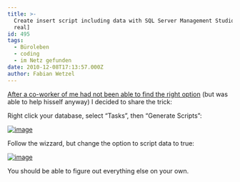 ```yaml
---
title: >-
  Create insert script including data with SQL Server Management Studio [for
  real]
id: 495
tags:
  - Büroleben
  - coding
  - im Netz gefunden
date: 2010-12-08T17:13:57.000Z
author: Fabian Wetzel
---
```


[After a co-worker of me had not been able to find the right option](http://stefanscheller.wordpress.com/2010/12/06/create-insert-script-including-data-with-sql-server-management-studio/) (but was able to help hisself anyway) I decided to share the trick:

Right click your database, select “Tasks”, then “Generate Scripts”:

[![image](https://az275061.vo.msecnd.net/blogmedia/2010/12/image_thumb5.png "image")](https://az275061.vo.msecnd.net/blogmedia/2010/12/image41.png)

Follow the wizzard, but change the option to script data to true:

[![image](https://az275061.vo.msecnd.net/blogmedia/2010/12/image_thumb6.png "image")](https://az275061.vo.msecnd.net/blogmedia/2010/12/image42.png)

You should be able to figure out everything else on your own.

